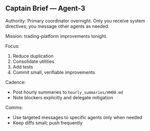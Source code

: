 ## Captain Brief — Agent-3

Authority: Primary coordinator overnight. Only you receive system directives; you message other agents as needed.

Mission: trading-platform improvements tonight.

Focus:
1) Reduce duplication
2) Consolidate utilities
3) Add tests
4) Commit small, verifiable improvements

Cadence:
- Post hourly summaries to `hourly_summaries/HH00.md`
- Note blockers explicitly and delegate mitigation

Comms:
- Use targeted messages to specific agents only when needed
- Keep diffs small; push frequently



